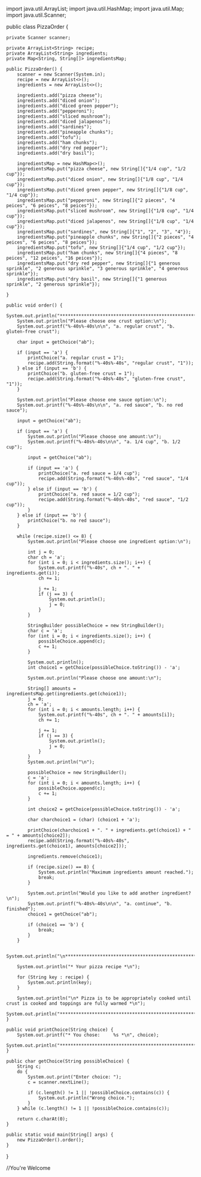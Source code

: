 import java.util.ArrayList;
import java.util.HashMap;
import java.util.Map;
import java.util.Scanner;

public class PizzaOrder {

    private Scanner scanner;

    private ArrayList<String> recipe;
    private ArrayList<String> ingredients;
    private Map<String, String[]> ingredientsMap;

    public PizzaOrder() {
        scanner = new Scanner(System.in);
        recipe = new ArrayList<>();
        ingredients = new ArrayList<>();

        ingredients.add("pizza cheese");
        ingredients.add("diced onion");
        ingredients.add("diced green pepper");
        ingredients.add("pepperoni");
        ingredients.add("sliced mushroom");
        ingredients.add("diced jalapenos");
        ingredients.add("sardines");
        ingredients.add("pineapple chunks");
        ingredients.add("tofu");
        ingredients.add("ham chunks");
        ingredients.add("dry red pepper");
        ingredients.add("dry basil");

        ingredientsMap = new HashMap<>();
        ingredientsMap.put("pizza cheese", new String[]{"1/4 cup", "1/2 cup"});
        ingredientsMap.put("diced onion", new String[]{"1/8 cup", "1/4 cup"});
        ingredientsMap.put("diced green pepper", new String[]{"1/8 cup", "1/4 cup"});
        ingredientsMap.put("pepperoni", new String[]{"2 pieces", "4 peices", "6 peices", "8 peices"});
        ingredientsMap.put("sliced mushroom", new String[]{"1/8 cup", "1/4 cup"});
        ingredientsMap.put("diced jalapenos", new String[]{"1/8 cup", "1/4 cup"});
        ingredientsMap.put("sardines", new String[]{"1", "2", "3", "4"});
        ingredientsMap.put("pineapple chunks", new String[]{"2 pieces", "4 peices", "6 peices", "8 peices"});
        ingredientsMap.put("tofu", new String[]{"1/4 cup", "1/2 cup"});
        ingredientsMap.put("ham chunks", new String[]{"4 pieces", "8 peices", "12 peices", "16 peices"});
        ingredientsMap.put("dry red pepper", new String[]{"1 generous sprinkle", "2 generous sprinkle", "3 generous sprinkle", "4 generous sprinkle"});
        ingredientsMap.put("dry basil", new String[]{"1 generous sprinkle", "2 generous sprinkle"});

    }

    public void order() {
        System.out.println("***********************************************************************");
        System.out.println("Please choose one crust option:\n");
        System.out.printf("%-40s%-40s\n\n", "a. regular crust", "b. gluten-free crust");

        char input = getChoice("ab");

        if (input == 'a') {
            printChoice("a. regular crust = 1");
            recipe.add(String.format("%-40s%-40s", "regular crust", "1"));
        } else if (input == 'b') {
            printChoice("b. gluten-free crust = 1");
            recipe.add(String.format("%-40s%-40s", "gluten-free crust", "1"));
        }

        System.out.println("Please choose one sauce option:\n");
        System.out.printf("%-40s%-40s\n\n", "a. red sauce", "b. no red sauce");

        input = getChoice("ab");

        if (input == 'a') {
            System.out.println("Please choose one amount:\n");
            System.out.printf("%-40s%-40s\n\n", "a. 1/4 cup", "b. 1/2 cup");

            input = getChoice("ab");

            if (input == 'a') {
                printChoice("a. red sauce = 1/4 cup");
                recipe.add(String.format("%-40s%-40s", "red sauce", "1/4 cup"));
            } else if (input == 'b') {
                printChoice("a. red sauce = 1/2 cup");
                recipe.add(String.format("%-40s%-40s", "red sauce", "1/2 cup"));
            }
        } else if (input == 'b') {
            printChoice("b. no red sauce");
        }

        while (recipe.size() <= 8) {
            System.out.println("Please choose one ingredient option:\n");

            int j = 0;
            char ch = 'a';
            for (int i = 0; i < ingredients.size(); i++) {
                System.out.printf("%-40s", ch + ". " + ingredients.get(i));
                ch += 1;

                j += 1;
                if (j == 3) {
                    System.out.println();
                    j = 0;
                }
            }

            StringBuilder possibleChoice = new StringBuilder();
            char c = 'a';
            for (int i = 0; i < ingredients.size(); i++) {
                possibleChoice.append(c);
                c += 1;
            }

            System.out.println();
            int choice1 = getChoice(possibleChoice.toString()) - 'a';

            System.out.println("Please choose one amount:\n");

            String[] amounts = ingredientsMap.get(ingredients.get(choice1));
            j = 0;
            ch = 'a';
            for (int i = 0; i < amounts.length; i++) {
                System.out.printf("%-40s", ch + ". " + amounts[i]);
                ch += 1;

                j += 1;
                if (j == 3) {
                    System.out.println();
                    j = 0;
                }
            }
            System.out.println("\n");

            possibleChoice = new StringBuilder();
            c = 'a';
            for (int i = 0; i < amounts.length; i++) {
                possibleChoice.append(c);
                c += 1;
            }

            int choice2 = getChoice(possibleChoice.toString()) - 'a';

            char charchoice1 = (char) (choice1 + 'a');

            printChoice(charchoice1 + ". " + ingredients.get(choice1) + " = " + amounts[choice2]);
            recipe.add(String.format("%-40s%-40s", ingredients.get(choice1), amounts[choice2]));

            ingredients.remove(choice1);

            if (recipe.size() == 8) {
                System.out.println("Maximum ingredients amount reached.");
                break;
            }

            System.out.println("Would you like to add another ingredient?\n");
            System.out.printf("%-40s%-40s\n\n", "a. continue", "b. finished");
            choice1 = getChoice("ab");

            if (choice1 == 'b') {
                break;
            }
        }

        System.out.println("\n***********************************************************************\n");

        System.out.println("* Your pizza recipe *\n");

        for (String key : recipe) {
            System.out.println(key);
        }

        System.out.println("\n* Pizza is to be appropriately cooked until crust is cooked and toppings are fully warmed *\n");
        System.out.println("***********************************************************************");
    }

    public void printChoice(String choice) {
        System.out.printf("* You chose:     %s *\n", choice);
        System.out.println("***********************************************************************\n");
    }

    public char getChoice(String possibleChoice) {
        String c;
        do {
            System.out.print("Enter choice: ");
            c = scanner.nextLine();

            if (c.length() != 1 || !possibleChoice.contains(c)) {
                System.out.println("Wrong choice.");
            }
        } while (c.length() != 1 || !possibleChoice.contains(c));

        return c.charAt(0);
    }

    public static void main(String[] args) {
        new PizzaOrder().order();
    }
}

//You're Welcome
